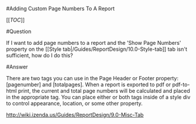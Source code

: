 #Adding Custom Page Numbers To A Report

[[_TOC_]]

#Question

If I want to add page numbers to a report and the 'Show Page Numbers' property on the [[Style tab|/Guides/ReportDesign/10.0-Style-tab]] tab isn't sufficient, how do I do this?

#Answer

There are two tags you can use in the Page Header or Footer property: [pagenumber] and [totalpages]. When a report is exported to pdf or pdf-to-html print, the current and total page numbers will be calculated and placed in the appropriate tag. You can place either or both tags inside of a style div to control appearance, location, or some other property. 

http://wiki.izenda.us/Guides/ReportDesign/9.0-Misc-Tab